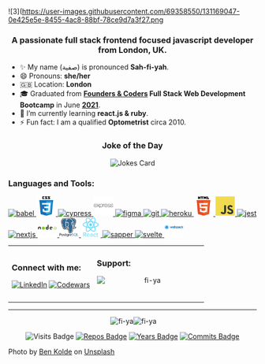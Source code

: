 <!-- ![Clean Work Place LinkedIn Banner](https://user-images.githubusercontent.com/69358550/131166313-e2350fa9-0202-41a9-a2b3-dc8e170e5722.png) -->
![3](https://user-images.githubusercontent.com/69358550/131169047-0e425e5e-8455-4ac8-88bf-78ce9d7a3f27.png
<!-- ![Technology Quotation LinkedIn Banner (2)](https://user-images.githubusercontent.com/69358550/131167297-78a63362-5962-4fd7-b3e3-723e4fd2c329.png) -->
<!-- <h2 align="center">Hi 👋🏽, I'm Safia 👩🏽‍💻 </h2> -->
<h3 align="center">A passionate full stack frontend focused javascript developer from London, UK.</h3>

- ✨  My name (صفية) is pronounced **Sah-fi-yah**.
- 😄  Pronouns: **she/her**
- 🇬🇧  Location: **London** 
- 🎓  Graduated from **[Founders & Coders](https://www.foundersandcoders.com/) Full Stack Web Development Bootcamp** in June **[2021](https://github.com/fac21)**.
- 🌱  I’m currently learning **react.js & ruby**.
- ⚡ Fun fact: I am a qualified **Optometrist** circa 2010. 
<div align="center"> <h3 align="center">Joke of the Day</h3>
 
 ![Jokes Card](https://readme-jokes.vercel.app/api) 
 
</div>

### Languages and Tools:
<p align="left"> <a href="https://babeljs.io/" target="_blank"> <img src="https://www.vectorlogo.zone/logos/babeljs/babeljs-icon.svg" alt="babel" width="40" height="40"/> </a> <a href="https://www.w3schools.com/css/" target="_blank"> <img src="https://raw.githubusercontent.com/devicons/devicon/master/icons/css3/css3-original-wordmark.svg" alt="css3" width="40" height="40"/> </a> <a href="https://www.cypress.io" target="_blank"> <img src="https://raw.githubusercontent.com/simple-icons/simple-icons/6e46ec1fc23b60c8fd0d2f2ff46db82e16dbd75f/icons/cypress.svg" alt="cypress" width="40" height="40"/> </a> <a href="https://expressjs.com" target="_blank"> <img src="https://raw.githubusercontent.com/devicons/devicon/master/icons/express/express-original-wordmark.svg" alt="express" width="40" height="40"/> </a> <a href="https://www.figma.com/" target="_blank"> <img src="https://www.vectorlogo.zone/logos/figma/figma-icon.svg" alt="figma" width="40" height="40"/> </a> <a href="https://git-scm.com/" target="_blank"> <img src="https://www.vectorlogo.zone/logos/git-scm/git-scm-icon.svg" alt="git" width="40" height="40"/> </a> <a href="https://heroku.com" target="_blank"> <img src="https://www.vectorlogo.zone/logos/heroku/heroku-icon.svg" alt="heroku" width="40" height="40"/> </a> <a href="https://www.w3.org/html/" target="_blank"> <img src="https://raw.githubusercontent.com/devicons/devicon/master/icons/html5/html5-original-wordmark.svg" alt="html5" width="40" height="40"/> </a> <a href="https://developer.mozilla.org/en-US/docs/Web/JavaScript" target="_blank"> <img src="https://raw.githubusercontent.com/devicons/devicon/master/icons/javascript/javascript-original.svg" alt="javascript" width="40" height="40"/> </a> <a href="https://jestjs.io" target="_blank"> <img src="https://www.vectorlogo.zone/logos/jestjsio/jestjsio-icon.svg" alt="jest" width="40" height="40"/> </a> <a href="https://nextjs.org/" target="_blank"> <img src="https://cdn.worldvectorlogo.com/logos/nextjs-3.svg" alt="nextjs" width="40" height="40"/> </a> <a href="https://nodejs.org" target="_blank"> <img src="https://raw.githubusercontent.com/devicons/devicon/master/icons/nodejs/nodejs-original-wordmark.svg" alt="nodejs" width="40" height="40"/> </a> <a href="https://www.postgresql.org" target="_blank"> <img src="https://raw.githubusercontent.com/devicons/devicon/master/icons/postgresql/postgresql-original-wordmark.svg" alt="postgresql" width="40" height="40"/> </a> <a href="https://reactjs.org/" target="_blank"> <img src="https://raw.githubusercontent.com/devicons/devicon/master/icons/react/react-original-wordmark.svg" alt="react" width="40" height="40"/> </a> <a href="https://sapper.svelte.dev/" target="_blank"> <img src="https://raw.githubusercontent.com/bestofjs/bestofjs-webui/master/public/logos/sapper.svg" alt="sapper" width="40" height="40"/> </a> <a href="https://svelte.dev" target="_blank"> <img src="https://upload.wikimedia.org/wikipedia/commons/1/1b/Svelte_Logo.svg" alt="svelte" width="40" height="40"/> </a> <a href="https://webpack.js.org" target="_blank"> <img src="https://raw.githubusercontent.com/devicons/devicon/d00d0969292a6569d45b06d3f350f463a0107b0d/icons/webpack/webpack-original-wordmark.svg" alt="webpack" width="40" height="40"/> </a> </p>

<table>
 <tr>
  <td>
   <div align="center">
    <h3 align="left">Connect with me:</h3>
    
[![LinkedIn](https://img.shields.io/badge/LinkedIn-0077B5?style=plastic&logo=linkedin&logoColor=white)](https://www.linkedin.com/in/safia-ali/)
[![Codewars](https://www.codewars.com/users/Safia8/badges/micro)](https://www.codewars.com/users/Safia8) 
    
   </div>
  </td>
  
  <td>
   <div align="center">
    <h3 align="left">Support:</h3>
     <p><a href="https://www.buymeacoffee.com/fi-ya"> <img align="left" src="https://cdn.buymeacoffee.com/buttons/v2/default-yellow.png" height="50" width="210" alt="fi-ya" /></a>      </p>
    </div>
  </td>
 </tr>
</table>  

***

<p align="center">&nbsp;<img src="https://github-readme-stats.vercel.app/api/top-langs?username=fi-ya&show_icons=true&locale=en&layout=compact" alt="fi-ya" /><img width="360" src="https://github-readme-stats.vercel.app/api?username=fi-ya&show_icons=true&locale=en" alt="fi-ya" />
<!--  <img width="360" src="https://github-readme-streak-stats.herokuapp.com/?user=fi-ya&theme=dark" alt="fi-ya" /> -->
</p>

<!--  <p><img align="center" src="https://github-readme-streak-stats.herokuapp.com/?user=fi-ya&" alt="fi-ya" /></p> -->

<!--  <p align="center"> <img src="https://komarev.com/ghpvc/?username=fi-ya&label=Profile%20views&color=0e75b6&style=plastic" alt="fi-ya" /> </p> -->

<div align="center">
 
![Visits Badge](https://visitor-badge.glitch.me/badge?page_id=fi-ya.fi-ya) [![Repos Badge](https://badges.pufler.dev/repos/fi-ya)](https://badges.pufler.dev) [![Years Badge](https://badges.pufler.dev/years/fi-ya)](https://badges.pufler.dev) [![Commits Badge](https://badges.pufler.dev/commits/monthly/fi-ya)](https://badges.pufler.dev)

</div>

Photo by <a href="https://unsplash.com/@benkolde?utm_source=unsplash&utm_medium=referral&utm_content=creditCopyText">Ben Kolde</a> on <a href="https://unsplash.com/?utm_source=unsplash&utm_medium=referral&utm_content=creditCopyText">Unsplash</a>
  
<!--
**fi-ya/fi-ya** is a _special_ ✨ repository because its `README.md` (this file) appears on your GitHub profile.

- ✨  I'm Safia (Arabic: صفية, pronounced: Sah-fi-yah).
- 😄  Pronouns: she/her
- 🇬🇧  Location: London 
- 🔭  I graduated from Founders & Coders Full Stack Web Development Bootcamp in June 2021.
- 🌱  I’m currently learning react.js & ruby.
- ⚡ Fun fact: I am a qualified Optometrist circa 2010. 

#### Skills

Here are some ideas to get you started:

- 🔭 I’m currently working on ...
- 🌱 I’m currently learning ...
- 👯 I’m looking to collaborate on ...
- 🤔 I’m looking for help with ...
- 💬 Ask me about ...
- 📫 How to reach me: ...
- 😄 Pronouns: ...
- ⚡ Fun fact: ...
-->
